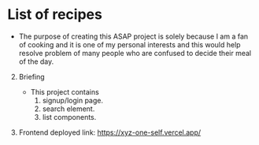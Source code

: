 # List of recipes
- The purpose of creating this ASAP project is solely because I am a fan of cooking and it is one of my personal interests and this would help resolve problem of many people who are confused to decide their meal of the day.
2. Briefing
    - This project contains 
        1. signup/login page.
        2. search element.
        3. list components.

3. Frontend deployed link:
    https://xyz-one-self.vercel.app/
    